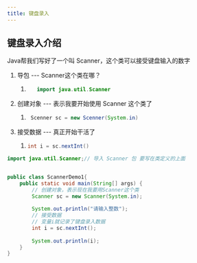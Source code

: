 ```yaml
---
title: 键盘录入
---
```


## 键盘录入介绍

Java帮我们写好了一个叫 Scanner，这个类可以接受键盘输入的数字

1. 导包 --- Scanner这个类在哪？

      1. ```java
            import java.util.Scanner
            ```

 2. 创建对象 --- 表示我要开始使用 Scanner 这个类了

     1. ```java
         Scenner sc = new Scenner(System.in)
         ```

3. 接受数据 --- 真正开始干活了

      1. ```java
         int i = sc.nextInt()
         ```

   

```java
import java.util.Scanner;// 导入 Scanner 包 要写在类定义的上面


public class ScannerDemo1{
	public static void main(String[] args) {
		// 创建对象，表示现在我要用Scanner这个类
		Scanner sc = new Scanner(System.in);
		
		System.out.println("请输入整数");
		// 接受数据
		// 变量i就记录了键盘录入数据
		int i = sc.nextInt();
		
		System.out.println(i);
	}
}
```

